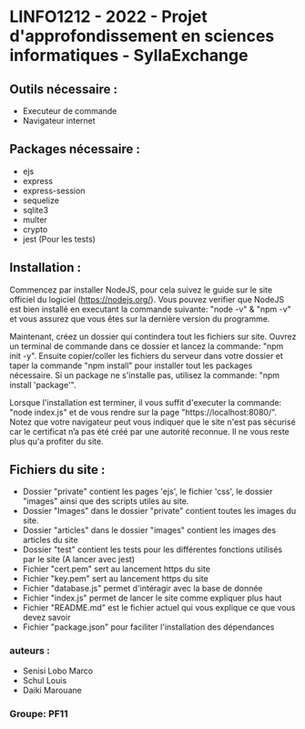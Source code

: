 # LINFO1212 - 2022 - Projet d'approfondissement en sciences informatiques - SyllaExchange

## Outils nécessaire :
- Executeur de commande
- Navigateur internet

## Packages nécessaire :
- ejs
- express
- express-session
- sequelize
- sqlite3
- multer
- crypto
- jest (Pour les tests)

## Installation :
Commencez par installer NodeJS, pour cela suivez le guide sur le site officiel du logiciel (https://nodejs.org/). Vous pouvez verifier que NodeJS est bien installé en executant la commande suivante: "node -v" & "npm -v" et vous assurez que vous êtes sur la dernière version du programme. 

Maintenant, créez un dossier qui contindera tout les fichiers sur site. Ouvrez un terminal de commande dans ce dossier et lancez la commande: "npm init -y". Ensuite copier/coller les fichiers du serveur dans votre dossier et taper la commande "npm install" pour installer tout les packages nécessaire. Si un package ne s'installe pas, utilisez la commande: "npm install 'package'". 

Lorsque l'installation est terminer, il vous suffit d'executer la commande: "node index.js" et de vous rendre sur la page "https://localhost:8080/". Notez que votre navigateur peut vous indiquer que le site n'est pas sécurisé car le certificat n’a pas été créé par une autorité reconnue. Il ne vous reste plus qu'a profiter du site.

## Fichiers du site :
- Dossier "private" contient les pages 'ejs', le fichier 'css', le dossier "images" ainsi que des scripts utiles au site.
- Dossier "Images" dans le dossier "private" contient toutes les images du site.
- Dossier "articles" dans le dossier "images" contient les images des articles du site
- Dossier "test" contient les tests pour les différentes fonctions utilisés par le site (A lancer avec jest)
- Fichier "cert.pem" sert au lancement https du site
- Fichier "key.pem" sert au lancement https du site
- Fichier "database.js" permet d'intéragir avec la base de donnée
- Fichier "index.js" permet de lancer le site comme expliquer plus haut
- Fichier "README.md" est le fichier actuel qui vous explique ce que vous devez savoir
- Fichier "package.json" pour faciliter l'installation des dépendances


### auteurs :
- Senisi Lobo Marco
- Schul Louis
- Daiki Marouane

### Groupe: PF11
